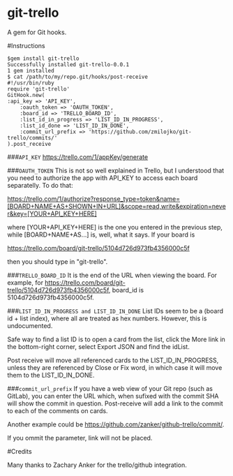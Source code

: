 # git-trello
A gem for Git hooks.

#Instructions

    $gem install git-trello
    Successfully installed git-trello-0.0.1
    1 gem installed
    $ cat /path/to/my/repo.git/hooks/post-receive
    #!/usr/bin/ruby
    require 'git-trello'
    GitHook.new(
    :api_key => 'API_KEY',
        :oauth_token => 'OAUTH_TOKEN',
        :board_id => 'TRELLO_BOARD_ID',
        :list_id_in_progress => 'LIST_ID_IN_PROGRESS',
        :list_id_done => 'LIST_ID_IN_DONE',
        :commit_url_prefix => 'https://github.com/zmilojko/git-trello/commits/' 
    ).post_receive

###`API_KEY`
https://trello.com/1/appKey/generate

###`OAUTH_TOKEN`
This is not so well explained in Trello, but I understood that you need to authorize the app with API_KEY to access each board separatelly. To do that:

https://trello.com/1/authorize?response_type=token&name=[BOARD+NAME+AS+SHOWN+IN+URL]&scope=read,write&expiration=never&key=[YOUR+API_KEY+HERE]

where [YOUR+API_KEY+HERE] is the one you entered in the previous step, while [BOARD+NAME+AS...] is, well, what it says. If your board is 

https://trello.com/board/git-trello/5104d726d973fb4356000c5f

then you should type in "git-trello".


###`TRELLO_BOARD_ID`
It is the end of the URL when viewing the board. For example, for https://trello.com/board/git-trello/5104d726d973fb4356000c5f, board_id is 5104d726d973fb4356000c5f.

###`LIST_ID_IN_PROGRESS and LIST_ID_IN_DONE`
List IDs seem to be a (board id + list index), where all are treated as hex numbers. However, this is undocumented.

Safe way to find a list ID is to open a card from the list, click the More link in the bottom-right corner, select Export JSON and find the idList.

Post receive will move all referenced cards to the LIST_ID_IN_PROGRESS, unless they are referenced by Close or Fix word, in which case it will move them to the LIST_ID_IN_DONE.

###`commit_url_prefix`
If you have a web view of your Git repo (such as GitLab), you can enter the URL which, when sufixed with the commit SHA will show the commit in question. Post-receive will add a link to the commit to each of the comments on cards.

Another example could be https://github.com/zanker/github-trello/commit/.

If you ommit the parameter, link will not be placed.

#Credits

Many thanks to Zachary Anker for the trello/github integration.

